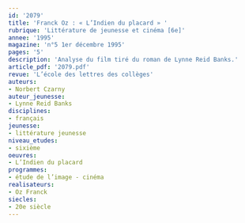 ```yaml
---
id: '2079'
title: 'Franck Oz : « L’Indien du placard » '
rubrique: 'Littérature de jeunesse et cinéma [6e]'
annee: '1995'
magazine: 'n°5 1er décembre 1995'
pages: '5'
description: 'Analyse du film tiré du roman de Lynne Reid Banks.'
article_pdf: '2079.pdf'
revue: 'L’école des lettres des collèges'
auteurs:
- Norbert Czarny
auteur_jeunesse:
- Lynne Reid Banks
disciplines:
- français
jeunesse:
- littérature jeunesse
niveau_etudes:
- sixième
oeuvres:
- L’Indien du placard
programmes:
- étude de l’image - cinéma
realisateurs:
- Oz Franck
siecles:
- 20e siècle
---
```

